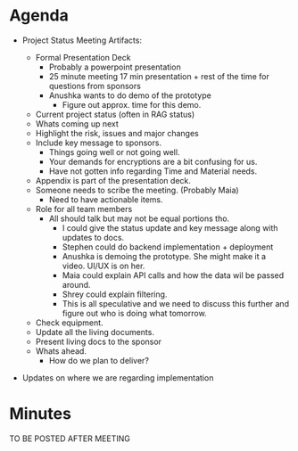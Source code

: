 # Agenda

* Project Status Meeting Artifacts:
    * Formal Presentation Deck
        * Probably a powerpoint presentation
        * 25 minute meeting 17 min presentation + rest of the time for questions from sponsors
        * Anushka wants to do demo of the prototype
            * Figure out approx. time for this demo.
    * Current project status (often in RAG status)
    * Whats coming up next
    * Highlight the risk, issues and major changes
    * Include key message to sponsors.
        * Things going well or not going well.
        * Your demands for encryptions are a bit confusing for us.
        * Have not gotten info regarding Time and Material needs.
    * Appendix is part of the presentation deck.
    * Someone needs to scribe the meeting. (Probably Maia)
        * Need to have actionable items.
    * Role for all team members
        * All should talk but may not be equal portions tho.
            * I could give the status update and key message along with updates to docs.
            * Stephen could do backend implementation + deployment
            * Anushka is demoing the prototype. She might make it a video. UI/UX is on her.
            * Maia could explain API calls and how the data wil be passed around.
            * Shrey could explain filtering.
            * This is all speculative and we need to discuss this further and figure out who is doing what tomorrow.
    * Check equipment.
    * Update all the living documents.
    * Present living docs to the sponsor
    * Whats ahead.
        * How do we plan to deliver?

* Updates on where we are regarding implementation

# Minutes

TO BE POSTED AFTER MEETING
